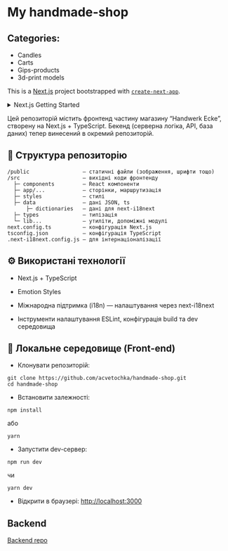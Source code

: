 # My handmade-shop

## Categories:

- Candles
- Carts
- Gips-products
- 3d-print models

This is a [Next.js](https://nextjs.org) project bootstrapped with [`create-next-app`](https://nextjs.org/docs/app/api-reference/cli/create-next-app).

<details> 
<summary> Next.js Getting Started</summary>

First, run the development server:

```bash
npm run dev
# or
yarn dev
# or
pnpm dev
# or
bun dev
```

Open [http://localhost:3000](http://localhost:3000) with your browser to see the result.

You can start editing the page by modifying `app/page.tsx`. The page auto-updates as you edit the file.

This project uses [`next/font`](https://nextjs.org/docs/app/building-your-application/optimizing/fonts) to automatically optimize and load [Geist](https://vercel.com/font), a new font family for Vercel.

## Learn More

To learn more about Next.js, take a look at the following resources:

- [Next.js Documentation](https://nextjs.org/docs) - learn about Next.js features and API.
- [Learn Next.js](https://nextjs.org/learn) - an interactive Next.js tutorial.

You can check out [the Next.js GitHub repository](https://github.com/vercel/next.js) - your feedback and contributions are welcome!

## Deploy on Vercel

The easiest way to deploy your Next.js app is to use the [Vercel Platform](https://vercel.com/new?utm_medium=default-template&filter=next.js&utm_source=create-next-app&utm_campaign=create-next-app-readme) from the creators of Next.js.

Check out our [Next.js deployment documentation](https://nextjs.org/docs/app/building-your-application/deploying) for more details.

</details>

Цей репозиторій містить фронтенд частину магазину “Handwerk Ecke”, створену на Next.js + TypeScript.
Бекенд (серверна логіка, API, база даних) тепер винесений в окремий репозиторій.

## 📁 Структура репозиторію

```
/public                 — статичні файли (зображення, шрифти тощо)
/src                    — вихідні коди фронтенду
  ├─ components         — React компоненти
  ├─ app/...            — сторінки, маршрутизація
  ├─ styles             — стилі
  ├─ data               — дані JSON, ts
      ├─ dictionaries   — дані для next-i18next
  ├─ types              — типізація
  └─ lib...             — утиліти, допоміжні модулі
next.config.ts          — конфігурація Next.js
tsconfig.json           — конфігурація TypeScript
.next-i18next.config.js — для інтернаціоналізації
```

## ⚙️ Використані технології

- Next.js + TypeScript

- Emotion Styles

- Міжнародна підтримка (i18n) — налаштування через next-i18next

- Інструменти налаштування ESLint, конфігурація build та dev середовища

## 🚀 Локальне середовище (Front-end)

- Клонувати репозиторій:

```
git clone https://github.com/acvetochka/handmade-shop.git
cd handmade-shop
```

- Встановити залежності:

```
npm install
```

або

```
yarn
```

- Запустити dev-сервер:

```
npm run dev
```

чи

```
yarn dev
```

- Відкрити в браузері: [http://localhost:3000](http://localhost:3000)

## Backend

[Backend repo](https://github.com/acvetochka/hw-ecke-backend)
